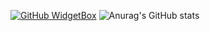 [![GitHub WidgetBox](https://github-widgetbox.vercel.app/api/profile?username=nikitacodee&data=followers,repositories,stars,commits)](https://github.com/nikitacodee/github-widgetbox)
![Anurag's GitHub stats](https://github-readme-stats.vercel.app/api?username=NIKITACODEE&show_icons=true&theme=radical)
